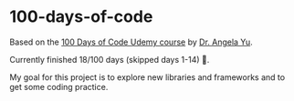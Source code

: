 # 100-days-of-code

Based on the [100 Days of Code Udemy course](https://www.udemy.com/course/100-days-of-code/) by [Dr. Angela Yu](https://github.com/angelabauer?tab=repositories).

Currently finished 18/100 days (skipped days 1-14) 🥳.

My goal for this project is to explore new libraries and frameworks and to get some coding practice.
